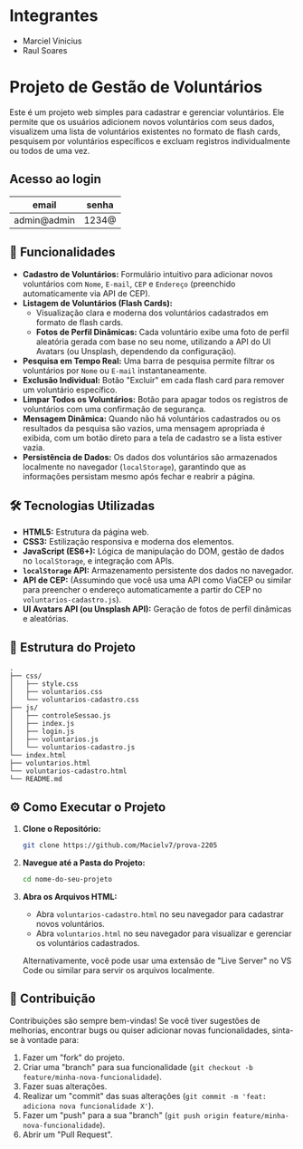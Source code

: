 # Integrantes

- Marciel Vinicius
- Raul Soares

# Projeto de Gestão de Voluntários

Este é um projeto web simples para cadastrar e gerenciar voluntários. Ele permite que os usuários adicionem novos voluntários com seus dados, visualizem uma lista de voluntários existentes no formato de flash cards, pesquisem por voluntários específicos e excluam registros individualmente ou todos de uma vez.

## Acesso ao login

| email       | senha |
| ----------- | ----- |
| admin@admin | 1234@ |

## 🚀 Funcionalidades

- **Cadastro de Voluntários:** Formulário intuitivo para adicionar novos voluntários com `Nome`, `E-mail`, `CEP` e `Endereço` (preenchido automaticamente via API de CEP).
- **Listagem de Voluntários (Flash Cards):**
  - Visualização clara e moderna dos voluntários cadastrados em formato de flash cards.
  - **Fotos de Perfil Dinâmicas:** Cada voluntário exibe uma foto de perfil aleatória gerada com base no seu nome, utilizando a API do UI Avatars (ou Unsplash, dependendo da configuração).
- **Pesquisa em Tempo Real:** Uma barra de pesquisa permite filtrar os voluntários por `Nome` ou `E-mail` instantaneamente.
- **Exclusão Individual:** Botão "Excluir" em cada flash card para remover um voluntário específico.
- **Limpar Todos os Voluntários:** Botão para apagar todos os registros de voluntários com uma confirmação de segurança.
- **Mensagem Dinâmica:** Quando não há voluntários cadastrados ou os resultados da pesquisa são vazios, uma mensagem apropriada é exibida, com um botão direto para a tela de cadastro se a lista estiver vazia.
- **Persistência de Dados:** Os dados dos voluntários são armazenados localmente no navegador (`localStorage`), garantindo que as informações persistam mesmo após fechar e reabrir a página.

## 🛠️ Tecnologias Utilizadas

- **HTML5:** Estrutura da página web.
- **CSS3:** Estilização responsiva e moderna dos elementos.
- **JavaScript (ES6+):** Lógica de manipulação do DOM, gestão de dados no `localStorage`, e integração com APIs.
- **`localStorage` API:** Armazenamento persistente dos dados no navegador.
- **API de CEP:** (Assumindo que você usa uma API como ViaCEP ou similar para preencher o endereço automaticamente a partir do CEP no `voluntarios-cadastro.js`).
- **UI Avatars API (ou Unsplash API):** Geração de fotos de perfil dinâmicas e aleatórias.

## 📂 Estrutura do Projeto

```
.
├── css/
│   ├── style.css
│   ├── voluntarios.css
│   └── voluntarios-cadastro.css
├── js/
│   ├── controleSessao.js
│   ├── index.js
│   ├── login.js
│   ├── voluntarios.js
│   └── voluntarios-cadastro.js
└── index.html
├── voluntarios.html
└── voluntarios-cadastro.html
└── README.md
```

## ⚙️ Como Executar o Projeto

1.  **Clone o Repositório:**

    ```bash
    git clone https://github.com/Macielv7/prova-2205
    ```

2.  **Navegue até a Pasta do Projeto:**

    ```bash
    cd nome-do-seu-projeto
    ```

3.  **Abra os Arquivos HTML:**

    - Abra `voluntarios-cadastro.html` no seu navegador para cadastrar novos voluntários.
    - Abra `voluntarios.html` no seu navegador para visualizar e gerenciar os voluntários cadastrados.

    Alternativamente, você pode usar uma extensão de "Live Server" no VS Code ou similar para servir os arquivos localmente.

## 🤝 Contribuição

Contribuições são sempre bem-vindas\! Se você tiver sugestões de melhorias, encontrar bugs ou quiser adicionar novas funcionalidades, sinta-se à vontade para:

1.  Fazer um "fork" do projeto.
2.  Criar uma "branch" para sua funcionalidade (`git checkout -b feature/minha-nova-funcionalidade`).
3.  Fazer suas alterações.
4.  Realizar um "commit" das suas alterações (`git commit -m 'feat: adiciona nova funcionalidade X'`).
5.  Fazer um "push" para a sua "branch" (`git push origin feature/minha-nova-funcionalidade`).
6.  Abrir um "Pull Request".
